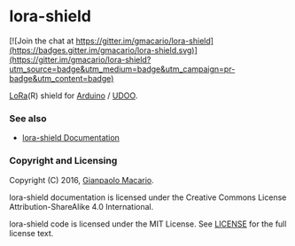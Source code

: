 # lora-shield

[![Join the chat at https://gitter.im/gmacario/lora-shield](https://badges.gitter.im/gmacario/lora-shield.svg)](https://gitter.im/gmacario/lora-shield?utm_source=badge&utm_medium=badge&utm_campaign=pr-badge&utm_content=badge)

[LoRa](https://www.lora-alliance.org/)(R) shield for [Arduino](https://www.arduino.cc/) / [UDOO](http://www.udoo.org/).

### See also

* [lora-shield Documentation](docs)

### Copyright and Licensing

Copyright (C) 2016, [Gianpaolo Macario](https://gmacario.github.io/).

lora-shield documentation is licensed under the Creative Commons License Attribution-ShareAlike 4.0 International.

lora-shield code is licensed under the MIT License. See [LICENSE](LICENSE) for the full license text.

<!-- EOF -->
